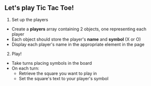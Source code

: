 ## Let's play Tic Tac Toe!

1. Set up the players

- Create a **players** array containing 2 objects, one representing each player
- Each object should store the player's **name** and **symbol** (X or O)
- Display each player's name in the appropriate element in the page

2. Play!

- Take turns placing symbols in the board
- On each turn:
  - Retrieve the square you want to play in
  - Set the square's text to your player's symbol
